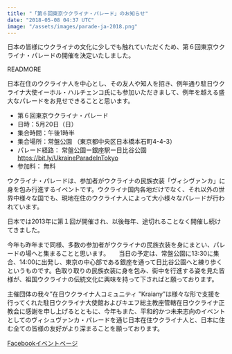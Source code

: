 ```yaml
---
title: "「第６回東京ウクライナ・パレード」のお知らせ"
date: "2018-05-08 04:37 UTC"
image: "/assets/images/parade-ja-2018.png"
---
```


日本の皆様にウクライナの文化に少しでも触れていただくため、第６回東京ウクライナ・パレードの開催を決定いたしました。

READMORE

日本在住のウクライナ人を中心とし、その友人や知人を招き、例年通り駐日ウクライナ大使イーホル・ハルチェンコ氏にも参加いただきまして、例年を越える盛大なパレードをお見せできることと思います。

- 第６回東京ウクライナ・パレード
- 日時：5月20日（日）
- 集合時間：午後1時半
- 集合場所：常盤公園 （東京都中央区日本橋本石町4-4-3）
- パレード経路： 常盤公園ー銀座駅ー日比谷公園  <a target="_blank" href="https://bit.ly/UkraineParadeInTokyo">https://bit.ly/UkraineParadeInTokyo</a>
- 参加料： 無料

ウクライナ・パレードは、参加者がウクライナの民族衣装「ヴィシヴァンカ」に身を包み行進するイベントです。ウクライナ国内各地だけでなく、それ以外の世界中様々な国でも、現地在住のウクライナ人によって大小様々なパレードが行われています。　

日本では2013年に第１回が開催され、以後毎年、途切れることなく開催し続けてきました。

今年も昨年まで同様、多数の参加者がウクライナの民族衣装を身にまとい、パレードの場へと集まることと思います。
　
当日の予定は、常盤公園に13:30に集合、14:00に出発し、東京の中心部である銀座を通って日比谷公園へと練り歩くというものです。色取り取りの民族衣装に身を包み、街中を行進する姿を見た皆様が、祖国ウクライナの伝統文化に興味を持って下さればと願っております。

主催団体の我々”在日ウクライナ人コミュニティ "Kraiany"は様々な形で支援を行ってくれた駐日ウクライナ大使館およびキエフ総主教座管轄在日ウクライナ正教会に感謝を申し上げるとともに、今年もまた、平和的かつ未来志向のイベントとしてのヴィシュヴァンカ・パレードを通じ日本在住ウクライナ人と、日本に住む全ての皆様の友好がより深まることを願っております。

<a href="https://www.facebook.com/events/160824581296953/" target="_blank">Facebookイベントページ</a>

